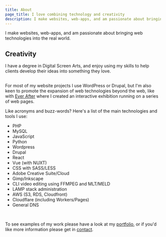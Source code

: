 ```yaml
---
title: About
page_title: I love combining technology and creativity
description: I make websites, web-apps, and am passionate about bringing web technologies into the real world.
---
```


I make websites, web-apps, and am passionate about bringing web technologies into the real world.

## Creativity



I have a degree in Digital Screen Arts, and enjoy using my skills to help clients develop their ideas into something they love.

##
For most of my website projects I use WordPress or Drupal, but I'm also keen to promote the expansion of web technologies beyond the web, like with [Ever After](/portfolio/ever-after) where I created an interactive exhibition running on a series of web pages.

Like acronyms and buzz-words? Here's a list of the main technologies and tools I use:

- PHP
- MySQL
- JavaScript
- Python
- Wordpress
- Drupal
- React
- Vue (with NUXT)
- CSS with SASS/LESS
- Adobe Creative Suite/Cloud
- Gimp/Inkscape
- CLI video editing using FFMPEG and MLT/MELD
- LAMP stack administration
- AWS (S3, RDS, Cloudfront)
- Cloudflare (including Workers/Pages)
- General DNS

<br>

To see examples of my work please have a look at my [portfolio](/#portfolio), or if you'd like more information please get in [contact](/contact).